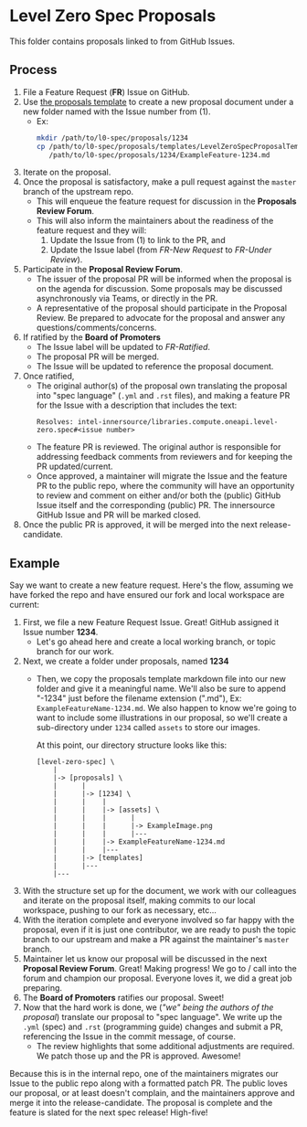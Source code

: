 # Level Zero Spec Proposals

This folder contains proposals linked to from GitHub Issues.

## Process

1. File a Feature Request \(**FR**\) Issue on GitHub.
2. Use [the proposals template](templates/LevelZeroSpecProposalTemplate.md) to create a new proposal document under a new folder named with the Issue number from \(1\).
    - Ex:
        ```bash
        mkdir /path/to/l0-spec/proposals/1234
        cp /path/to/l0-spec/proposals/templates/LevelZeroSpecProposalTemplate.md \
           /path/to/l0-spec/proposals/1234/ExampleFeature-1234.md
       ```
3. Iterate on the proposal.
4. Once the proposal is satisfactory, make a pull request against the `master` branch of the upstream repo.
    - This will enqueue the feature request for discussion in the **Proposals Review Forum**.
    - This will also inform the maintainers about the readiness of the feature request and they will:
        1. Update the Issue from \(1\) to link to the PR, and
        2. Update the Issue label \(from *FR-New Request* to *FR-Under Review*\).
5. Participate in the **Proposal Review Forum**.
    - The issuer of the proposal PR will be informed when the proposal is on the agenda for discussion. Some proposals may be discussed asynchronously via Teams, or directly in the PR.
    - A representative of the proposal should participate in the Proposal Review. Be prepared to advocate for the proposal and answer any questions/comments/concerns.
6. If ratified by the **Board of Promoters**
    - The Issue label will be updated to *FR-Ratified*.
    - The proposal PR will be merged.
    - The Issue will be updated to reference the proposal document.
7. Once ratified,
    - The original author\(s\) of the proposal own translating the proposal into "spec language" \(`.yml` and `.rst` files\), and making a feature PR for the Issue with a description that includes the text:
        ```text
        Resolves: intel-innersource/libraries.compute.oneapi.level-zero.spec#<issue number>
        ```
    - The feature PR is reviewed. The original author is responsible for addressing feedback comments from reviewers and for keeping the PR updated/current.
    - Once approved, a maintainer will migrate the Issue and the feature PR to the public repo, where the community will have an opportunity to review and comment on either and/or both the \(public\) GitHub Issue itself and the corresponding \(public\) PR. The innersource GitHub Issue and PR will be marked closed.
8. Once the public PR is approved, it will be merged into the next release-candidate.

## Example

Say we want to create a new feature request. Here's the flow, assuming we have forked the repo and have ensured our fork and local workspace are current:

1. First, we file a new Feature Request Issue. Great! GitHub assigned it Issue number **1234**.
    - Let's go ahead here and create a local working branch, or topic branch for our work.
2. Next, we create a folder under proposals, named **1234**
    - Then, we copy the proposals template markdown file into our new folder and give it a meaningful name. We'll also be sure to append "-1234" just before the filename extension \(".md"\), Ex: `ExampleFeatureName-1234.md`. We also happen to know we're going to want to include some illustrations in our proposal, so we'll create a sub-directory under `1234` called `assets` to store our images.

        At this point, our directory structure looks like this:
        ```text
        [level-zero-spec] \
            |
            |-> [proposals] \
            |      |
            |      |-> [1234] \
            |      |    |
            |      |    |-> [assets] \
            |      |    |      |
            |      |    |      |-> ExampleImage.png
            |      |    |      |---
            |      |    |-> ExampleFeatureName-1234.md
            |      |    |---
            |      |-> [templates]
            |      |---
            |---
        ```
3. With the structure set up for the document, we work with our colleagues and iterate on the proposal itself, making commits to our local workspace, pushing to our fork as necessary, etc...
4. With the iteration complete and everyone involved so far happy with the proposal, even if it is just one contributor, we are ready to push the topic branch to our upstream and make a PR against the maintainer's `master` branch.
5. Maintainer let us know our proposal will be discussed in the next **Proposal Review Forum**. Great! Making progress! We go to / call into the forum and champion our proposal. Everyone loves it, we did a great job preparing.
6. The **Board of Promoters** ratifies our proposal. Sweet!
7. Now that the hard work is done, we \(*"we" being the authors of the proposal*\) translate our proposal to "spec language". We write up the `.yml` \(spec\) and `.rst` \(programming guide\) changes and submit a PR, referencing the Issue in the commit message, of course.
    - The review highlights that some additional adjustments are required. We patch those up and the PR is approved. Awesome!

Because this is in the internal repo, one of the maintainers migrates our Issue to the public repo along with a formatted patch PR. The public loves our proposal, or at least doesn't complain, and the maintainers approve and merge it into the release-candidate. The proposal is complete and the feature is slated for the next spec release! High-five!
